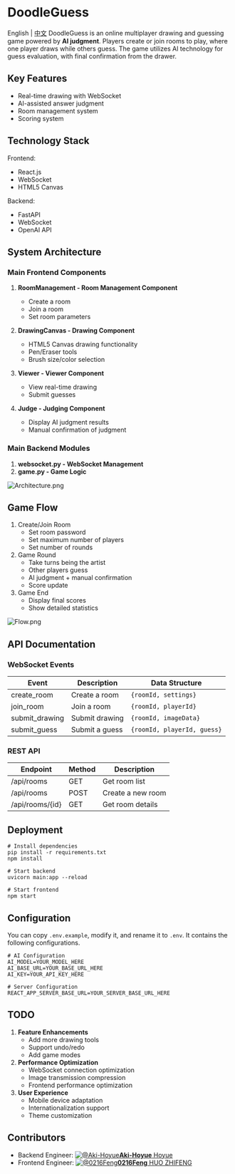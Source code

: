 # DoodleGuess
English | [中文](https://github.com/Aki-Hoyue/DoodleGuess/blob/main/README_cn.md)
DoodleGuess is an online multiplayer drawing and guessing game powered by **AI judgment**. Players create or join rooms to play, where one player draws while others guess. The game utilizes AI technology for guess evaluation, with final confirmation from the drawer.

## Key Features
- Real-time drawing with WebSocket
- AI-assisted answer judgment
- Room management system
- Scoring system

## Technology Stack
Frontend:
- React.js
- WebSocket
- HTML5 Canvas

Backend:
- FastAPI
- WebSocket
- OpenAI API

## System Architecture
### Main Frontend Components

1. **RoomManagement - Room Management Component**
   - Create a room
   - Join a room
   - Set room parameters

2. **DrawingCanvas - Drawing Component**
   - HTML5 Canvas drawing functionality
   - Pen/Eraser tools
   - Brush size/color selection

3. **Viewer - Viewer Component**
   - View real-time drawing
   - Submit guesses

4. **Judge - Judging Component**
   - Display AI judgment results
   - Manual confirmation of judgment

### Main Backend Modules

1. **websocket.py - WebSocket Management**
2. **game.py - Game Logic**

![Architecture.png](https://s2.loli.net/2024/12/14/pBNoh6nYQ8zIDAd.png)

## Game Flow

1. Create/Join Room
   - Set room password
   - Set maximum number of players
   - Set number of rounds
2. Game Round
   - Take turns being the artist
   - Other players guess
   - AI judgment + manual confirmation
   - Score update
3. Game End
   - Display final scores
   - Show detailed statistics

![Flow.png](https://s2.loli.net/2024/12/14/zk461R3ebLlBAPV.png)

## API Documentation

### WebSocket Events

| Event            | Description  | Data Structure                 |
| ---------------- | ------------ | ------------------------------ |
| create_room      | Create a room| `{roomId, settings}`           |
| join_room        | Join a room  | `{roomId, playerId}`           |
| submit_drawing   | Submit drawing| `{roomId, imageData}`         |
| submit_guess     | Submit a guess | `{roomId, playerId, guess}` |

### REST API

| Endpoint         | Method | Description      |
| ---------------- | ------ | ---------------- |
| /api/rooms       | GET    | Get room list    |
| /api/rooms       | POST   | Create a new room|
| /api/rooms/{id}  | GET    | Get room details |

## Deployment

```shell
# Install dependencies
pip install -r requirements.txt
npm install

# Start backend
uvicorn main:app --reload

# Start frontend
npm start
```

## Configuration
You can copy `.env.example`, modify it, and rename it to `.env`. It contains the following configurations.

```shell
# AI Configuration
AI_MODEL=YOUR_MODEL_HERE
AI_BASE_URL=YOUR_BASE_URL_HERE
AI_KEY=YOUR_API_KEY_HERE

# Server Configuration
REACT_APP_SERVER_BASE_URL=YOUR_SERVER_BASE_URL_HERE
```

## TODO

1. **Feature Enhancements**
   - Add more drawing tools
   - Support undo/redo
   - Add game modes
2. **Performance Optimization**
   - WebSocket connection optimization
   - Image transmission compression
   - Frontend performance optimization
3. **User Experience**
   - Mobile device adaptation
   - Internationalization support
   - Theme customization

## Contributors

- Backend Engineer: [![@Aki-Hoyue](https://avatars.githubusercontent.com/u/73027485?s=64&v=4)](https://github.com/Aki-Hoyue)[**Aki-Hoyue** Hoyue](https://github.com/Aki-Hoyue)
- Frontend Engineer: [![@0216Feng](https://avatars.githubusercontent.com/u/90129509?s=64&v=4)](https://github.com/0216Feng)[**0216Feng** HUO ZHIFENG](https://github.com/0216Feng)